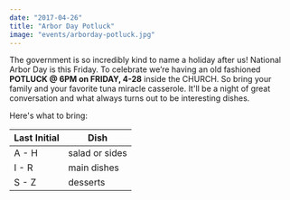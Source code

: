 ```yaml
---
date: "2017-04-26"
title: "Arbor Day Potluck"
image: "events/arborday-potluck.jpg"
---
```


The government is so incredibly kind to name a holiday after us! National Arbor Day is this Friday. To celebrate we’re having an old fashioned **POTLUCK @ 6PM on FRIDAY, 4-28** inside the CHURCH. So bring your family and your favorite tuna miracle casserole. It'll be a night of great conversation and what always turns out to be interesting dishes. 

Here's what to bring:

Last Initial | Dish
-------------|--------------- 
A - H        | salad or sides 
I - R        | main dishes  
S - Z        | desserts  

